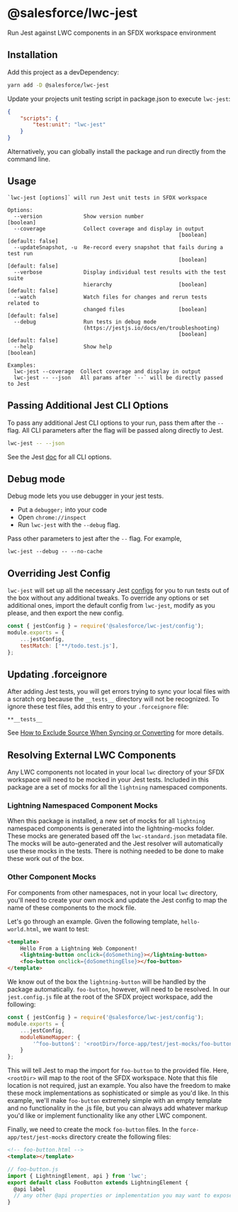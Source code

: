 # @salesforce/lwc-jest

Run Jest against LWC components in an SFDX workspace environment

## Installation

Add this project as a devDependency:

```bash
yarn add -D @salesforce/lwc-jest
``` 

Update your projects unit testing script in package.json to execute `lwc-jest`:

```json
{
    "scripts": {
        "test:unit": "lwc-jest"
    }
}
```

Alternatively, you can globally install the package and run directly from the command line.

## Usage

```
`lwc-jest [options]` will run Jest unit tests in SFDX workspace

Options:
  --version             Show version number                            [boolean]
  --coverage            Collect coverage and display in output
                                                      [boolean] [default: false]
  --updateSnapshot, -u  Re-record every snapshot that fails during a test run
                                                      [boolean] [default: false]
  --verbose             Display individual test results with the test suite
                        hierarchy                     [boolean] [default: false]
  --watch               Watch files for changes and rerun tests related to
                        changed files                 [boolean] [default: false]
  --debug               Run tests in debug mode
                        (https://jestjs.io/docs/en/troubleshooting)
                                                      [boolean] [default: false]
  --help                Show help                                      [boolean]

Examples:
  lwc-jest --coverage  Collect coverage and display in output
  lwc-jest -- --json   All params after `--` will be directly passed to Jest
```

## Passing Additional Jest CLI Options

To pass any additional Jest CLI options to your run, pass them after the `--` flag. All CLI parameters after the flag will be passed along directly to Jest.

```bash
lwc-jest -- --json
```

See the Jest [doc](http://facebook.github.io/jest/docs/en/cli.html) for all CLI options.

## Debug mode

Debug mode lets you use debugger in your jest tests.
- Put a `debugger;` into your code
- Open `chrome://inspect` 
- Run `lwc-jest` with the `--debug` flag.

Pass other parameters to jest after the `--` flag. For example,
```
lwc-jest --debug -- --no-cache
```

## Overriding Jest Config

`lwc-jest` will set up all the necessary Jest [configs](http://facebook.github.io/jest/docs/en/configuration.html) for you to run tests out of the box without any additional tweaks. To override any options or set additional ones, import the default config from `lwc-jest`, modify as you please, and then export the new config.

```js
const { jestConfig } = require('@salesforce/lwc-jest/config');
module.exports = {
    ...jestConfig,
    testMatch: ['**/todo.test.js'],
};
```

## Updating .forceignore

After adding Jest tests, you will get errors trying to sync your local files with a scratch org because the `__tests__` directory will not be recognized. To ignore these test files, add this entry to your `.forceignore` file:

```
**__tests__
```

See [How to Exclude Source When Syncing or Converting](https://developer.salesforce.com/docs/atlas.en-us.sfdx_dev.meta/sfdx_dev/sfdx_dev_exclude_source.htm) for more details.

## Resolving External LWC Components

Any LWC components not located in your local `lwc` directory of your SFDX workspace will need to be mocked in your Jest tests. Included in this package are a set of mocks for all the `lightning` namespaced components.

### Lightning Namespaced Component Mocks

When this package is installed, a new set of mocks for all `lightning` namespaced components is generated into the lightning-mocks folder. These mocks are generated based off the `lwc-standard.json` metadata file. The mocks will be auto-generated and the Jest resolver will automatically use these mocks in the tests. There is nothing needed to be done to make these work out of the box.

### Other Component Mocks

For components from other namespaces, not in your local `lwc` directory, you'll need to create your own mock and update the Jest config to map the name of these components to the mock file. 

Let's go through an example. Given the following template, `hello-world.html`, we want to test:

```html
<template>
    Hello From a Lightning Web Component!
    <lightning-button onclick={doSomething}></lightning-button>
    <foo-button onclick={doSomethingElse}></foo-button>
</template>
```

We know out of the box the `lightning-button` will be handled by the package automatically. `foo-button`, however, will need to be resolved. In our `jest.config.js` file at the root of the SFDX project workspace, add the following:

```js
const { jestConfig } = require('@salesforce/lwc-jest/config');
module.exports = {
    ...jestConfig,
    moduleNameMapper: {
        '^foo-button$': '<rootDir>/force-app/test/jest-mocks/foo-button',
    }
};
```

This will tell Jest to map the import for `foo-button` to the provided file. Here, `<rootDir>` will map to the root of the SFDX workspace. Note that this file location is not required, just an example. You also have the freedom to make these mock implementations as sophisticated or simple as you'd like. In this example, we'll make `foo-button` extremely simple with an empty template and no functionality in the .js file, but you can always add whatever markup you'd like or implement functionality like any other LWC component.

Finally, we need to create the mock `foo-button` files. In the `force-app/test/jest-mocks` directory create the following files:

```html
<!-- foo-button.html -->
<template></template>
```

```js
// foo-button.js
import { LightningElement, api } from 'lwc';
export default class FooButton extends LightningElement {
  @api label
  // any other @api properties or implementation you may want to expose here
}
```
